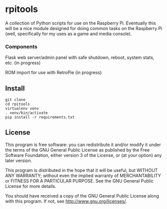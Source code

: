 # rpitools


A collection of Python scripts for use on the Raspberry Pi.  Eventually this will be a nice module designed for doing common
tasks on the Raspberry Pi (well, specifically for my uses as a game and media console).

### Components

Flask web server/admin panel with safe shutdown, reboot, system stats, etc. (in progress)

ROM import for use with RetroPie (in progress)

## Install

    git clone
    cd rpitools
    virtualenv venv
    . venv/bin/activate
    pip install -r requirements.txt
    
## License

This program is free software: you can redistribute it and/or modify
it under the terms of the GNU General Public License as published by
the Free Software Foundation, either version 3 of the License, or
(at your option) any later version.

This program is distributed in the hope that it will be useful,
but WITHOUT ANY WARRANTY; without even the implied warranty of
MERCHANTABILITY or FITNESS FOR A PARTICULAR PURPOSE.  See the
GNU General Public License for more details.

You should have received a copy of the GNU General Public License
along with this program.  If not, see <http://www.gnu.org/licenses/>.

    
